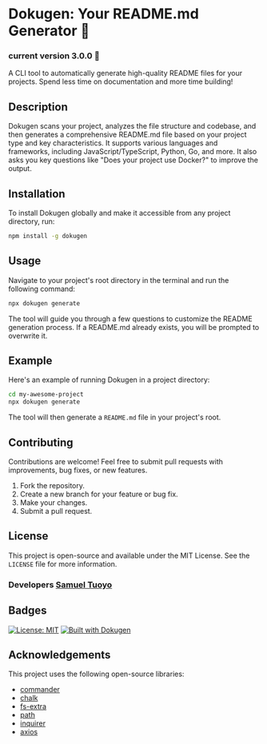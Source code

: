 # Dokugen: Your README.md Generator 🦸
### current version 3.0.0 🤗

A CLI tool to automatically generate high-quality README files for your projects. Spend less time on documentation and more time building!

## Description

Dokugen scans your project, analyzes the file structure and codebase, and then generates a comprehensive README.md file based on your project type and key characteristics. It supports various languages and frameworks, including JavaScript/TypeScript, Python, Go, and more. It also asks you key questions like "Does your project use Docker?" to improve the output.

## Installation

To install Dokugen globally and make it accessible from any project directory, run:

```bash
npm install -g dokugen
```

## Usage

Navigate to your project's root directory in the terminal and run the following command:

```bash
npx dokugen generate
```

The tool will guide you through a few questions to customize the README generation process.  If a README.md already exists, you will be prompted to overwrite it.

## Example

Here's an example of running Dokugen in a project directory:

```bash
cd my-awesome-project
npx dokugen generate
```

The tool will then generate a `README.md` file in your project's root.

## Contributing

Contributions are welcome! Feel free to submit pull requests with improvements, bug fixes, or new features.

1.  Fork the repository.
2.  Create a new branch for your feature or bug fix.
3.  Make your changes.
4.  Submit a pull request.

## License

This project is open-source and available under the MIT License. See the `LICENSE` file for more information.
### Developers [Samuel Tuoyo](https://github.com/samueltuoyo15)
## Badges

[![License: MIT](https://img.shields.io/badge/License-MIT-yellow.svg)](https://opensource.org/licenses/MIT)
[![Built with Dokugen](https://img.shields.io/badge/Built%20with-Dokugen-brightgreen)](https://github.com/samueltuoyo15/Dokugen)

## Acknowledgements


This project uses the following open-source libraries:

*   [commander](https://github.com/tj/commander.js)
*   [chalk](https://github.com/chalk/chalk)
*   [fs-extra](https://github.com/jprichardson/node-fs-extra)
*   [path](https://nodejs.org/api/path.html)
*   [inquirer](https://github.com/SBoudrias/Inquirer.js)
*   [axios](https://github.com/axios/axios)
